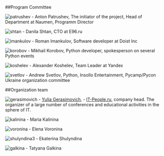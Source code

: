 ##Program Committee

![patrushev](http://dropbucket.ru/pyconru/аpatrushev) -  Anton Patrushev, The initiator of the project, Head of Department at Naumen, Programm Director


![shtan](http://dropbucket.ru/pycon/shtan) - Danila Shtan, CTO at E96.ru


![imankulov](http://dropbucket.ru/pyconru/imankulov) - Roman Imankulov, Software developer at Doist Inc


![korobov](http://dropbucket.ru/pyconru/korobov) - Mikhail Korobov, Python developer, spokesperson on several Python events


![koshelev](http://dropbucket.ru/pyconru/koshelev) - Alexander Koshelev, Team Leader at Yandex


![svetlov](http://dropbucket.ru/pyconru/svetlov) - Andrew Svetlov, Python, Insollo Entertainment, Pycamp/Pycon Ukraine organization committee


##Organization team

![gerasimovich](http://dropbucket.ru/pycon/gerasimovich) -   [ Yulia Gerasimovich](http://www.linkedin.com/pub/yulia-gerasimovich/50/623/266), - [IT-People.ru](http://it-people.ru/), company head. The organizer of a large number of conferences and educational activities in the sphere of IT.


![kalinina](http://dropbucket.ru/pycon/kalinina) -  Maria Kalinina


![voronina](http://dropbucket.ru/pycon/voronina) - Elena Voronina


![shulyndina3](http://dropbucket.ru/pycon/shulyndina3) - Ekaterina Shulyndina

![galkina](http://dropbucket.ru/pyconru/galkinat) - Tatyana Galkina

